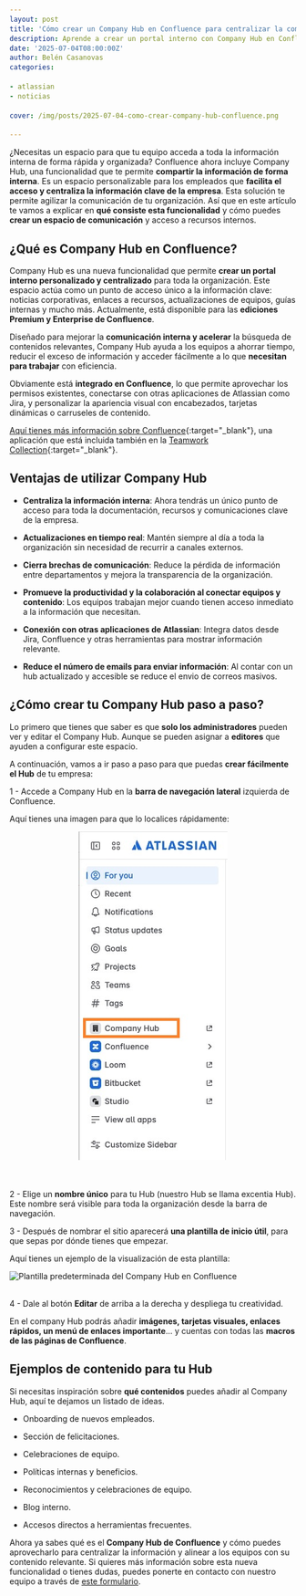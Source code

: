 ```yaml
---
layout: post
title: 'Cómo crear un Company Hub en Confluence para centralizar la comunicación y los recursos internos'
description: Aprende a crear un portal interno con Company Hub en Confluence.
date: '2025-07-04T08:00:00Z'
author: Belén Casanovas
categories:

- atlassian
- noticias

cover: /img/posts/2025-07-04-como-crear-company-hub-confluence.png

---
```


¿Necesitas un espacio para que tu equipo acceda a toda la información interna de forma rápida y organizada? Confluence ahora incluye Company Hub, una funcionalidad que te permite **compartir la información de forma interna**. Es un espacio personalizable para los empleados que **facilita el acceso y centraliza la información clave de la empresa**. Esta solución te permite agilizar la comunicación de tu organización. Así que en este artículo te vamos a explicar en **qué consiste esta funcionalidad** y cómo puedes **crear un espacio de comunicación** y acceso a recursos internos. 


<h2>¿Qué es Company Hub en Confluence?</h2>

Company Hub es una nueva funcionalidad que permite **crear un portal interno personalizado y centralizado** para toda la organización. Este espacio actúa como un punto de acceso único a la información clave: noticias corporativas, enlaces a recursos, actualizaciones de equipos, guías internas y mucho más. Actualmente, está disponible para las **ediciones Premium y Enterprise de Confluence**.

Diseñado para mejorar la **comunicación interna y acelerar** la búsqueda de contenidos relevantes, Company Hub ayuda a los equipos a ahorrar tiempo, reducir el exceso de información y acceder fácilmente a lo que **necesitan para trabajar** con eficiencia.

Obviamente está **integrado en Confluence**, lo que permite aprovechar los permisos existentes, conectarse con otras aplicaciones de Atlassian como Jira, y personalizar la apariencia visual con encabezados, tarjetas dinámicas o carruseles de contenido.

[Aquí tienes más información sobre Confluence](/confluence){:target="_blank"}, una aplicación que está incluida también en la [Teamwork Collection](https://www.atlassian.com/es/collections/teamwork){:target="_blank"}. 

<h2>Ventajas de utilizar Company Hub</h2>

- **Centraliza la información interna**: Ahora tendrás un único punto de acceso para toda la documentación, recursos y comunicaciones clave de la empresa.

- **Actualizaciones en tiempo real**: Mantén siempre al día a toda la organización sin necesidad de recurrir a canales externos.

- **Cierra brechas de comunicación**: Reduce la pérdida de información entre departamentos y mejora la transparencia de la organización.

- **Promueve la productividad y la colaboración al conectar equipos y contenido**: Los equipos trabajan mejor cuando tienen acceso inmediato a la información que necesitan.

- **Conexión con otras aplicaciones de Atlassian**: Integra datos desde Jira, Confluence y otras herramientas para mostrar información relevante.

- **Reduce el número de emails para enviar información**: Al contar con un hub actualizado y accesible se reduce el envio de correos masivos.


<h2>¿Cómo crear tu Company Hub paso a paso?</h2>

Lo primero que tienes que saber es que **solo los administradores** pueden ver y editar el Company Hub. Aunque se pueden asignar a **editores** que ayuden a configurar este espacio.

A continuación, vamos a ir paso a paso para que puedas **crear fácilmente el Hub** de tu empresa: 

1 - Accede a Company Hub en la **barra de navegación lateral** izquierda de Confluence. 

Aquí tienes una imagen para que lo localices rápidamente: 

<div style="text-align: center;">
<img src="/img/atlassian-products/confluence-menu-company-hub.jpg" alt="Menu Confluence Company Hub">
</div>
<br><br>

2 - Elige un **nombre único** para tu Hub (nuestro Hub se llama excentia Hub). Este nombre será visible para toda la organización desde la barra de navegación. 

3 - Después de nombrar el sitio aparecerá **una plantilla de inicio útil**, para que sepas por dónde tienes que empezar. 

Aquí tienes un ejemplo de la visualización de esta plantilla: 

<img src="/img/atlassian-products/confluence-template-company-hub.gif" alt="Plantilla predeterminada del Company Hub en Confluence">
<br><br>

4 - Dale al botón **Editar** de arriba a la derecha y despliega tu creatividad. 

En el company Hub podrás añadir **imágenes, tarjetas visuales, enlaces rápidos, un menú de enlaces importante**... y cuentas con todas las **macros de las páginas de Confluence**. 


<h2> Ejemplos de contenido para tu Hub </h2>

Si necesitas inspiración sobre **qué contenidos** puedes añadir al Company Hub, aquí te dejamos un listado de ideas. 

- Onboarding de nuevos empleados.

- Sección de felicitaciones.

- Celebraciones de equipo.

- Políticas internas y beneficios.

- Reconocimientos y celebraciones de equipo.

- Blog interno.

- Accesos directos a herramientas frecuentes.


Ahora ya sabes qué es el **Company Hub de Confluence** y cómo puedes aprovecharlo para centralizar la información y alinear a los equipos con su contenido relevante. Si quieres más información sobre esta nueva funcionalidad o tienes dudas, puedes ponerte en contacto con nuestro equipo a través de [este formulario](/contacto). 
